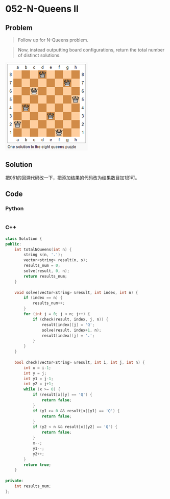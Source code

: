 # 052-N-Queens II

## Problem

> Follow up for N-Queens problem.

> Now, instead outputting board configurations, return the total number of distinct solutions.
>
![8-queens](./images/8-queens.png)

## Solution

把051的回溯代码改一下，把添加结果的代码改为结果数目加1即可。

## Code

### Python

```python

```

### C++

```cpp
class Solution {
public:
    int totalNQueens(int n) {
        string s(n, '.');
        vector<string> result(n, s);
        results_num = 0;
        solve(result, 0, n);
        return results_num;
    }
    
    void solve(vector<string> &result, int index, int n) {
        if (index == n) {
            results_num++;
        }
        for (int j = 0; j < n; j++) {
            if (check(result, index, j, n)) {
                result[index][j] = 'Q';
                solve(result, index+1, n);
                result[index][j] = '.';
            }
        }
    }
    
    bool check(vector<string> &result, int i, int j, int n) {
        int x = i-1;
        int y = j;
        int y1 = j-1;
        int y2 = j+1;
        while (x >= 0) {
            if (result[x][y] == 'Q') {
                return false;
            }
            if (y1 >= 0 && result[x][y1] == 'Q') {
                return false;
            }
            if (y2 < n && result[x][y2] == 'Q') {
                return false;
            }
            x--;
            y1--;
            y2++;
        }
        return true;
    }
    
private:
    int results_num;
};

```